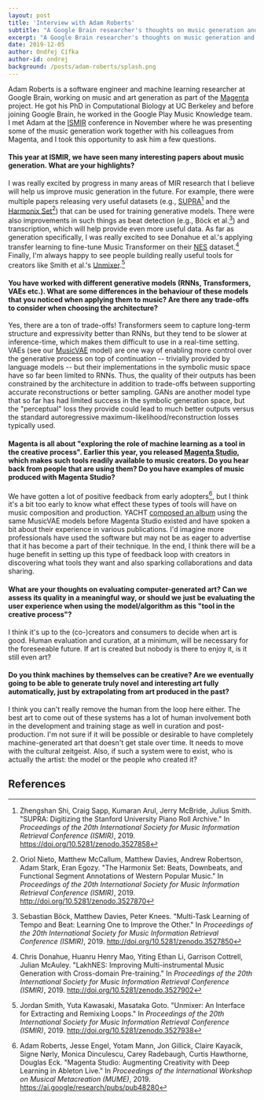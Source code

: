 ```yaml
---
layout: post
title: 'Interview with Adam Roberts'
subtitle: "A Google Brain researcher's thoughts on music generation and creativity"
excerpt: "A Google Brain researcher's thoughts on music generation and creativity"
date: 2019-12-05
author: Ondřej Cífka
author-id: ondrej
background: /posts/adam-roberts/splash.png
---
```


Adam Roberts is a software engineer and machine learning researcher at Google Brain, working on music and art generation as part of the [Magenta](https://magenta.tensorflow.org/) project.
He got his PhD in Computational Biology at UC Berkeley and before joining Google Brain, he worked in the Google Play Music Knowledge team.
I met Adam at the [ISMIR](https://ismir2019.ewi.tudelft.nl/) conference in November where he was presenting some of the music generation work together with his colleagues from Magenta, and I took this opportunity to ask him a few questions.

#### This year at ISMIR, we have seen many interesting papers about music generation. What are your highlights?

I was really excited by progress in many areas of MIR research that I believe will help us improve music generation in the future.
For example, there were multiple papers releasing very useful datasets (e.g., [SUPRA](https://supra.stanford.edu/)[^1] and the [Harmonix Set](https://github.com/urinieto/harmonixset)[^2]) that can be used for training generative models.
There were also improvements in such things as beat detection (e.g., Böck et al.[^3]) and transcription, which will help provide even more useful data. As far as generation specifically, I was really excited to see Donahue et al.'s applying transfer learning to fine-tune Music Transformer on their [NES](https://github.com/chrisdonahue/nesmdb) dataset.[^4]
Finally, I'm always happy to see people building really useful tools for creators like Smith et al.'s [Unmixer](https://unmixer.ongaaccel.jp/).[^5]

#### You have worked with different generative models (RNNs, Transformers, VAEs etc.). What are some differences in the behaviour of these models that you noticed when applying them to music? Are there any trade-offs to consider when choosing the architecture?

Yes, there are a ton of trade-offs!
Transformers seem to capture long-term structure and expressivity better than RNNs, but they tend to be slower at inference-time, which makes them difficult to use in a real-time setting.
VAEs (see our [MusicVAE](https://g.co/magenta/musicvae) model) are one way of enabling more control over the generative process on top of continuation -- trivially provided by language models -- but their implementations in the symbolic music space have so far been limited to RNNs.
Thus, the quality of their outputs has been constrained by the architecture in addition to trade-offs between supporting accurate reconstructions or better sampling.
GANs are another model type that so far has had limited success in the symbolic generation space, but the "perceptual" loss they provide could lead to much better outputs versus the standard autoregressive maximum-likelihood/reconstruction losses typically used.

#### Magenta is all about "exploring the role of machine learning as a tool in the creative process". Earlier this year, you released [Magenta Studio](https://magenta.tensorflow.org/studio/), which makes such tools readily available to music creators. Do you hear back from people that are using them? Do you have examples of music produced with Magenta Studio?

We have gotten a lot of positive feedback from early adopters[^6], but I think it's a bit too early to know what effect these types of tools will have on music composition and production.
YACHT [composed an album](https://magenta.tensorflow.org/chain-tripping) using the same MusicVAE models before Magenta Studio existed and have spoken a bit about their experience in various publications.
I'd imagine more professionals have used the software but may not be as eager to advertise that it has become a part of their technique.
In the end, I think there will be a huge benefit in setting up this type of feedback loop with creators in discovering what tools they want and also sparking collaborations and data sharing.

#### What are your thoughts on evaluating computer-generated art? Can we assess its quality in a meaningful way, or should we just be evaluating the user experience when using the model/algorithm as this "tool in the creative process"?

I think it's up to the (co-)creators and consumers to decide when art is good.  Human evaluation and curation, at a minimum, will be necessary for the foreseeable future. If art is created but nobody is there to enjoy it, is it still even art?

#### Do you think machines by themselves can be creative? Are we eventually going to be able to generate truly novel and interesting art fully automatically, just by extrapolating from art produced in the past?

I think you can't really remove the human from the loop here either. The best art to come out of these systems has a lot of human involvement both in the development and training stage as well in curation and post-production.  I'm not sure if it will be possible or desirable to have completely machine-generated art that doesn't get stale over time. It needs to move with the cultural zeitgeist. Also, if such a system were to exist, who is actually the artist: the model or the people who created it?


## References

[^1]: Zhengshan Shi, Craig Sapp, Kumaran Arul, Jerry McBride, Julius Smith. "SUPRA: Digitizing the Stanford University Piano Roll Archive." In *Proceedings of the 20th International Society for Music Information Retrieval Conference (ISMIR)*, 2019. <https://doi.org/10.5281/zenodo.3527858>
[^2]: Oriol Nieto, Matthew McCallum, Matthew Davies, Andrew Robertson, Adam Stark, Eran Egozy. "The Harmonix Set: Beats, Downbeats, and Functional Segment Annotations of Western Popular Music." In *Proceedings of the 20th International Society for Music Information Retrieval Conference (ISMIR)*, 2019. <http://doi.org/10.5281/zenodo.3527870>
[^3]: Sebastian Böck, Matthew Davies, Peter Knees. "Multi-Task Learning of Tempo and Beat: Learning One to Improve the Other." In *Proceedings of the 20th International Society for Music Information Retrieval Conference (ISMIR)*, 2019. <http://doi.org/10.5281/zenodo.3527850>
[^4]: Chris Donahue, Huanru Henry Mao, Yiting Ethan Li, Garrison Cottrell, Julian McAuley. "LakhNES: Improving Multi-instrumental Music Generation with Cross-domain Pre-training." In *Proceedings of the 20th International Society for Music Information Retrieval Conference (ISMIR)*, 2019. <http://doi.org/10.5281/zenodo.3527902>
[^5]: Jordan Smith, Yuta Kawasaki, Masataka Goto. "Unmixer: An Interface for Extracting and Remixing Loops." In *Proceedings of the 20th International Society for Music Information Retrieval Conference (ISMIR)*, 2019. <http://doi.org/10.5281/zenodo.3527938>
[^6]: Adam Roberts, Jesse Engel, Yotam Mann, Jon Gillick, Claire Kayacik, Signe Nørly, Monica Dinculescu, Carey Radebaugh, Curtis Hawthorne, Douglas Eck. "Magenta Studio: Augmenting Creativity with Deep Learning in Ableton Live." In *Proceedings of the International Workshop on Musical Metacreation (MUME)*, 2019. <https://ai.google/research/pubs/pub48280>
